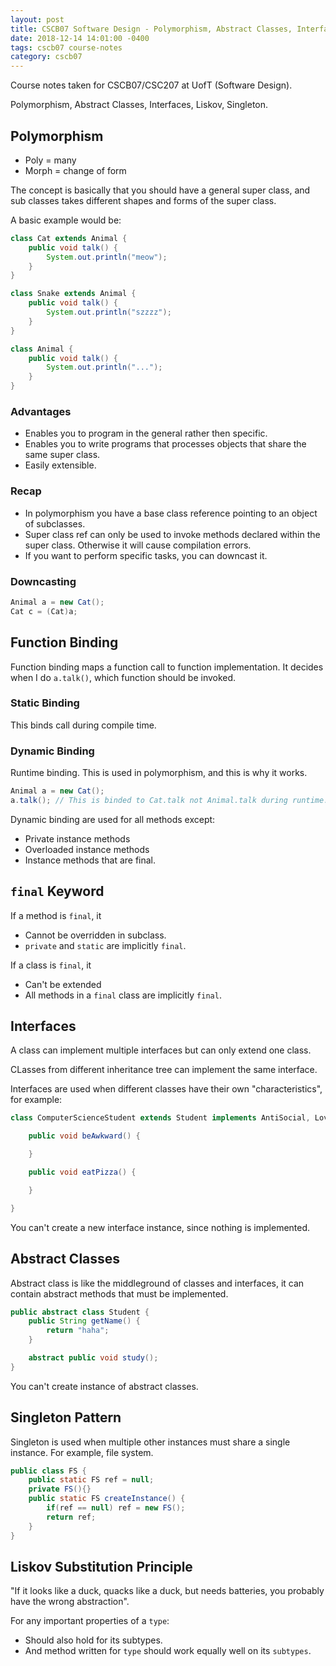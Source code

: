 ```yaml
---
layout: post
title: CSCB07 Software Design - Polymorphism, Abstract Classes, Interfaces, Liskov, Singleton
date: 2018-12-14 14:01:00 -0400
tags: cscb07 course-notes
category: cscb07
---
```



Course notes taken for CSCB07/CSC207 at UofT (Software Design).

Polymorphism, Abstract Classes, Interfaces, Liskov, Singleton.

<!--more-->

## Polymorphism

* Poly = many
* Morph = change of form

The concept is basically that you should have a general super class, and sub classes takes different shapes and forms of the super class.

A basic example would be:

```java
class Cat extends Animal {
    public void talk() {
        System.out.println("meow");
    }
}

class Snake extends Animal {
    public void talk() {
        System.out.println("szzzz");
    }
}

class Animal {
    public void talk() {
        System.out.println("...");
    }
}
```

### Advantages

* Enables you to program in the general rather then specific.
* Enables you to write programs that processes objects that share the same super class.
* Easily extensible.

### Recap

* In polymorphism you have a base class reference pointing to an object of subclasses.
* Super class ref can only be used to invoke methods declared within the super class. Otherwise it will cause compilation errors.
* If you want to perform specific tasks, you can downcast it.

### Downcasting

```java
Animal a = new Cat();
Cat c = (Cat)a;
```

## Function Binding

Function binding maps a function call to function implementation. It decides when I do `a.talk()`, which function should be invoked.


### Static Binding

This binds call during compile time.

### Dynamic Binding

Runtime binding. This is used in polymorphism, and this is why it works.

```java
Animal a = new Cat();
a.talk(); // This is binded to Cat.talk not Animal.talk during runtime.
```

Dynamic binding are used for all methods except:

* Private instance methods
* Overloaded instance methods
* Instance methods that are final.

## `final` Keyword

If a method is `final`, it
* Cannot be overridden in subclass.
* `private` and `static` are implicitly `final`.

If a class is `final`, it
* Can't be extended
* All methods in a `final` class are implicitly `final`.

## Interfaces

A class can implement multiple interfaces but can only extend one class.

CLasses from different inheritance tree can implement the same interface.

Interfaces are used when different classes have their own "characteristics", for example:

```java
class ComputerScienceStudent extends Student implements AntiSocial, LovesPizza {

    public void beAwkward() {

    }

    public void eatPizza() {

    }

}
```

You can't create a new interface instance, since nothing is implemented.

## Abstract Classes

Abstract class is like the middleground of classes and interfaces, it can contain abstract methods that must be implemented.

```java
public abstract class Student {
    public String getName() {
        return "haha";
    }

    abstract public void study();
}
```

You can't create instance of abstract classes.

## Singleton Pattern

Singleton is used when multiple other instances must share a single instance. For example, file system.

```java
public class FS {
    public static FS ref = null;
    private FS(){}
    public static FS createInstance() {
        if(ref == null) ref = new FS();
        return ref;
    }
}
```

## Liskov Substitution Principle

"If it looks like a duck, quacks like a duck, but needs batteries, you probably have the wrong abstraction".

For any important properties of a `type`:
* Should also hold for its subtypes.
* And method written for `type` should work equally well on its `subtypes`.